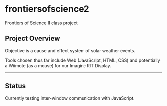 frontiersofscience2
===================

Frontiers of Science II class project


## Project Overview

Objective is a cause and effect system of solar weather events.

Tools chosen thus far include Web (JavaScript, HTML, CSS) and potentially a Wiimote (as a mouse) for our Imagine RIT Display.

---

## Status

Currently testing inter-window communication with JavaScript.
